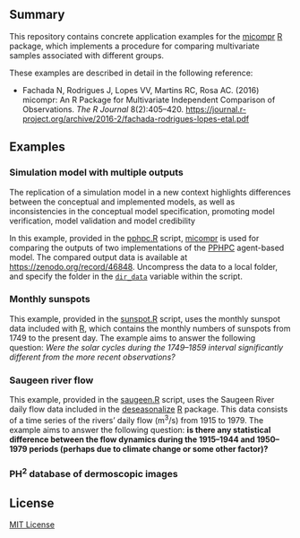 ## Summary

This repository contains concrete application examples for the [micompr] [R]
package, which implements a procedure for comparing multivariate samples
associated with different groups.

These examples are described in detail in the following reference:

* Fachada N, Rodrigues J, Lopes VV, Martins RC, Rosa AC. (2016) micompr: An R
Package for Multivariate Independent Comparison of Observations. *The R Journal*
8(2):405–420.
https://journal.r-project.org/archive/2016-2/fachada-rodrigues-lopes-etal.pdf

## Examples

### Simulation model with multiple outputs

The replication of a simulation model in a new context highlights differences
between the conceptual and implemented models, as well as inconsistencies in
the conceptual model specification, promoting model verification, model
validation and model credibility

In this example, provided in the [pphpc.R](pphpc.R) script, [micompr] is used
for comparing the outputs of two implementations of the [PPHPC] agent-based
model. The compared output data is available at
https://zenodo.org/record/46848. Uncompress the data to a local folder, and
specify the folder in the
[`dir_data`](https://github.com/fakenmc/micompr-examples/blob/master/pphpc.R#L5)
variable within the script.

### Monthly sunspots

This example, provided in the [sunspot.R](sunspot.R) script, uses the monthly
sunspot data included with [R], which contains the monthly numbers of sunspots
from 1749 to the present day. The example aims to answer the following question:
_Were the solar cycles during the 1749–1859 interval significantly different
from the more recent observations?_

### Saugeen river flow

This example, provided in the [saugeen.R](saugeen.R) script, uses the Saugeen
River daily flow data included in the [deseasonalize] [R] package. This data
consists of a time series of the rivers’ daily flow (m<sup>3</sup>/s) from 1915
to 1979. The example aims to answer the following question: __is there any
statistical difference between the flow dynamics during the 1915–1944 and
1950–1979 periods (perhaps due to climate change or some other factor)?__

### PH<sup>2</sup> database of dermoscopic images


## License

[MIT License](LICENSE)

[deseasonalize]:https://cran.r-project.org/package=deseasonalize
[micompr]:https://github.com/fakenmc/micompr
[R]: https://www.r-project.org/
[PPHPC]: https://github.com/fakenmc/pphpc

